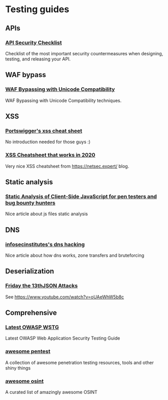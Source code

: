 # Testing guides

## APIs

### [API Security Checklist](https://github.com/shieldfy/API-Security-Checklist)
Checklist of the most important security countermeasures when designing, testing, and releasing your API.

## WAF bypass
### [WAF Bypassing with Unicode Compatibility](https://jlajara.gitlab.io/posts/2020/02/19/Bypass_WAF_Unicode.html?fbclid=IwAR1jIoRNLxmDqNq3RRRGVugzzCveN-wJIbQf5nzZMy-etjDhqKlb4DiGZr4)
WAF Bypassing with Unicode Compatibility techniques.

## XSS

### [Portswigger's xss cheat sheet](https://portswigger.net/web-security/cross-site-scripting/cheat-sheet)
No introduction needed for those guys :)

### [XSS Cheatsheet that works in 2020](https://netsec.expert/2020/02/01/xss-in-2020.html)
Very nice XSS cheatsheet from https://netsec.expert/ blog.

## Static analysis
### [Static Analysis of Client-Side JavaScript for pen testers and bug bounty hunters](https://blog.appsecco.com/static-analysis-of-client-side-javascript-for-pen-testers-and-bug-bounty-hunters-f1cb1a5d5288)
Nice article about js files static analysis

## DNS
### [infosecinstitutes's dns hacking](https://resources.infosecinstitute.com/dns-hacking/)
Nice article about how dns works, zone transfers and bruteforcing


## Deserialization
### [Friday the 13thJSON Attacks](https://www.blackhat.com/docs/us-17/thursday/us-17-Munoz-Friday-The-13th-JSON-Attacks-wp.pdf)
See https://www.youtube.com/watch?v=oUAeWhW5b8c

## Comprehensive
### [Latest OWASP WSTG](https://owasp.org/www-project-web-security-testing-guide/latest/4-Web_Application_Security_Testing/)
Latest OWASP Web Application Security Testing Guide

### [awesome pentest](https://github.com/enaqx/awesome-pentest)
A collection of awesome penetration testing resources, tools and other shiny things 

### [awesome osint](https://github.com/jivoi/awesome-osint)
A curated list of amazingly awesome OSINT 
